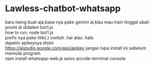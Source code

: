 # Lawless-chatbot-whatsapp
baru iseng buat aja,base nya pake gemini ai,klau mau train tinggal ubah promt di didalem bot1.js  
how to run:
node bot1.js  
prefix nya pake titik(.) contoh .hai atau .halo  
dapetin apikeynya disini   
https://aistudio.google.com/app/apikey
jangan lupa install ini sebelum memulai program   
npm install whatsapp-web.js axios qrcode-terminal consola

